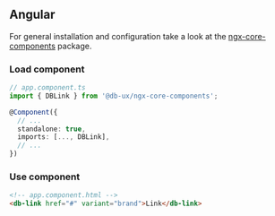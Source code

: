 <!--
SPDX-FileCopyrightText: 2025 DB Systel GmbH

SPDX-License-Identifier: Apache-2.0
-->

## Angular

For general installation and configuration take a look at the [ngx-core-components](https://www.npmjs.com/package/@db-ux/ngx-core-components) package.

### Load component

```ts app.component.ts
// app.component.ts
import { DBLink } from '@db-ux/ngx-core-components';

@Component({
  // ...
  standalone: true,
  imports: [..., DBLink],
  // ...
})
```

### Use component

```html app.component.html
<!-- app.component.html -->
<db-link href="#" variant="brand">Link</db-link>
```
